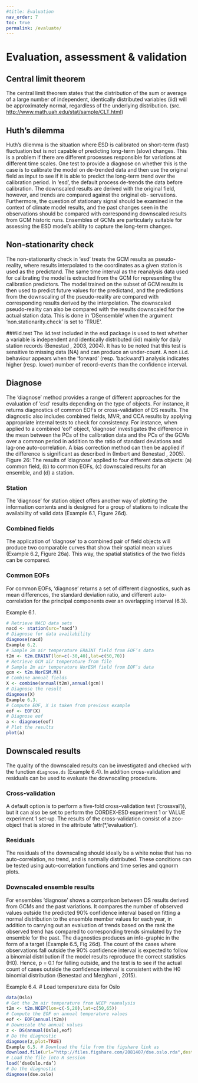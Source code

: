 ```yaml
---
#title: Evaluation
nav_order: 7
toc: true
permalink: /evaluate/
---
```


# Evaluation, assessment & validation

## Central limit theorem
The central limit theorem states that the distribution of the sum or average of a large number of independent, identically distributed variables (iid) will be approximately normal, regardless
of the underlying distribution.
(src. http://www.math.uah.edu/stat/sample/CLT.html)

## Huth’s dilemma
Huth’s dilemma is the situation where ESD is calibrated on short-term (fast) fluctuation but is not capable of predicting long-term (slow) changes. This is a problem if there are different
processes responsible for variations at different time scales. One test to provide a diagnose on whether this is the case is to calibrate the model on de-trended data and then use the original
field as input to see if it is able to predict the long-term trend over the calibration period.
In ‘esd’, the default process de-trends the data before calibration. The downscaled results are derived with the original field, however, and trends are compared against the original ob-
servations. Furthermore, the question of stationary signal should be examined in the context of climate model results, and the past changes seen in the observations should be compared with
corresponding downscaled results from GCM historic runs. Ensembles of GCMs are particularly suitable for assessing the ESD model’s ability to capture the long-term changes.

## Non-stationarity check
The non-stationarity check in ‘esd’ treats the GCM results as pseudo-reality, where results interpolated to the coordinates as a given station is used as the predictand. The same time
interval as the reanalysis data used for calibrating the model is extracted from the GCM for representing the calibration predictors. The model trained on the subset of GCM results is then
used to predict future values for the predictand, and the predictions from the downscaling of the pseudo-reality are compared with corresponding results derived by the interpolation.
The downscaled pseudo-reality can also be compared with the results downscaled for the actual station data. This is done in ‘DSensemble’ when the argument ‘non.stationarity.check’ is
set to ‘TRUE’.

###iid.test
The iid.test included in the esd package is used to test whether a variable is independent and identically distributed (iid) mainly for daily station records (Benestad , 2003, 2004). It has to be
noted that this test is sensitive to missing data (NA) and can produce an under-count. A non i.i.d. behaviour appears when the ’forward’ (resp. ’backward’) analysis indicates higher (resp.
lower) number of record-events than the confidence interval. 

## Diagnose
The ‘diagnose’ method provides a range of different approaches for the evaluation of ’esd’ results depending on the type of objects. For instance, it returns diagnostics of common EOFs
or cross-validation of DS results. The diagnostic also includes combined fields, MVR, and CCA results by applying appropriate internal tests to check for consistency. For instance, when applied
to a combined ‘eof’ object, ‘diagnose’ investigates the difference in the mean between the PCs of the calibration data and the PCs of the GCMs over a common period in addition to the
ratio of standard deviations and lag-one auto-correlation. A bias correction method can then be applied if the difference is significant as described in (Imbert and Benestad , 2005).
Figure 26: The results of ‘diagnose’ applied to four different data objects: (a) common field, (b) to
common EOFs, (c) downscaled results for an ensemble, and (d) a station.

### Station
The ‘diagnose’ for station object offers another way of plotting the information contents and is designed for a group of stations to indicate the availability of valid data (Example 6.1,
Figure 26d).
### Combined fields
The application of ‘diagnose’ to a combined pair of field objects will produce two comparable curves that show their spatial mean values (Example 6.2, Figure 26a). This way, the spatial
statistics of the two fields can be compared.
### Common EOFs
For common EOFs, ‘diagnose’ returns a set of different diagnostics, such as mean differences, the standard deviation ratio, and different auto-correlation for the principal components over
an overlapping interval (6.3).

Example 6.1.
```R
# Retrieve NACD data sets
nacd <- station(src=’nacd’)
# Diagnose for data availability
diagnose(nacd)
Example 6.2.
# Sample 2m air temperature ERAINT field from EOF’s data
t2m <- t2m.ERAINT(lon=c(-30,40),lat=c(50,70))
# Retrieve GCM air temperature from file
# Sample 2m air temperature NorESM field from EOF’s data
gcm <- t2m.NorESM.M()
# Combine annual fields
X <- combine(annual(t2m),annual(gcm))
# Diagnose the result
diagnose(X)
Example 6.3.
# Compute EOF, X is taken from previous example
eof <- EOF(X)
# Diagnose eof
a <- diagnose(eof)
# Plot the results
plot(a)
```
## Downscaled results
The quality of the downscaled results can be investigated and checked with the function `diagnose.ds` (Example 6.4). In addition cross-validation and residuals can be used to evaluate
the downscaling procedure.

### Cross-validation
A default option is to perform a five-fold cross-validation test (’crossval’)), but it can also be set to perform the CORDEX-ESD experiment 1 or VALUE experiment 1 set-up. The results of the cross-validation consist of a zoo-object that is stored in the attribute ‘attr(*,’evaluation’).
### Residuals
The residuals of the downscaling should ideally be a white noise that has no auto-correlation, no trend, and is normally distributed. These conditions can be tested using auto-correlation
functions and time series and qqnorm plots.

### Downscaled ensemble results
For ensembles ‘diagnose’ shows a comparison between DS results derived from GCMs and the past variations. It compares the number of observed values outside the predicted 90%
confidence interval based on fitting a normal distribution to the ensemble member values for each year, in addition to carrying out an evaluation of trends based on the rank the observed
trend has compared to corresponding trends simulated by the ensemble for the past. The diagnostics produces an info-graphic in the form of a target (Example 6.5, Fig 26d).
The count of the cases where observations fall outside the 90% confidence interval is expected to follow a binomial distribution if the model results reproduce the correct statistics (H0). Hence,
p = 0.1 for falling outside, and the test is to see if the actual count of cases outside the confidence interval is consistent with the H0 binomial distribution (Benestad and Mezghani , 2015).

Example 6.4. # Load temperature data for Oslo
```R
data(Oslo)
# Get the 2m air temperature from NCEP reanalysis
t2m <- t2m.NCEP(lon=c(-5,20),lat=c(50,65))
# Compute the EOF on annual temperature values
eof <- EOF(annual(t2m))
# Downscale the annual values
z <- DS(annual(Oslo),eof)
# Do the diagnostic
diagnose(z,plot=TRUE)
Example 6.5. # Download the file from the figshare link as
download.file(url="http://files.figshare.com/2081407/dse.oslo.rda",destfile="dseOslo.rda")
# Load the file into R session
load(’dseOslo.rda’)
# Do the diagnostic
diagnose(dse.oslo)
```
